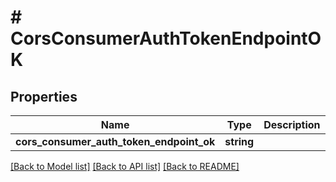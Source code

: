 # # CorsConsumerAuthTokenEndpointOK

## Properties

| Name                                     | Type       | Description | Notes      |
| ---------------------------------------- | ---------- | ----------- | ---------- |
| **cors_consumer_auth_token_endpoint_ok** | **string** |             | [optional] |

[[Back to Model list]](../../README.md#models) [[Back to API list]](../../README.md#endpoints) [[Back to README]](../../README.md)
